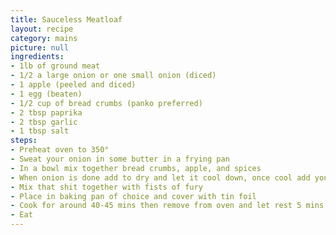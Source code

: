 ```yaml
---
title: Sauceless Meatloaf
layout: recipe
category: mains
picture: null
ingredients:
- 1lb of ground meat
- 1/2 a large onion or one small onion (diced)
- 1 apple (peeled and diced)
- 1 egg (beaten)
- 1/2 cup of bread crumbs (panko preferred)
- 2 tbsp paprika
- 2 tbsp garlic
- 1 tbsp salt
steps:
- Preheat oven to 350°
- Sweat your onion in some butter in a frying pan
- In a bowl mix together bread crumbs, apple, and spices
- When onion is done add to dry and let it cool down, once cool add your egg then your meat
- Mix that shit together with fists of fury
- Place in baking pan of choice and cover with tin foil
- Cook for around 40-45 mins then remove from oven and let rest 5 mins with the foil on
- Eat
---
```

